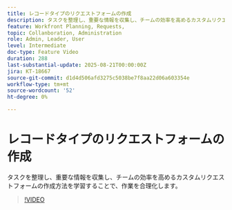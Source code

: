 ```yaml
---
title: レコードタイプのリクエストフォームの作成
description: タスクを整理し、重要な情報を収集し、チームの効率を高めるカスタムリクエストフォームの作成方法を学習することで、作業を合理化します。
feature: Workfront Planning, Requests,
topic: Collanboration, Administration
role: Admin, Leader, User
level: Intermediate
doc-type: Feature Video
duration: 288
last-substantial-update: 2025-08-21T00:00:00Z
jira: KT-18667
source-git-commit: d1d4d506afd3275c5038be7f8aa22d06a603354e
workflow-type: tm+mt
source-wordcount: '52'
ht-degree: 0%

---
```



# レコードタイプのリクエストフォームの作成

タスクを整理し、重要な情報を収集し、チームの効率を高めるカスタムリクエストフォームの作成方法を学習することで、作業を合理化します。

>[!VIDEO](https://video.tv.adobe.com/v/3471080/?learn=on&enablevpops)
